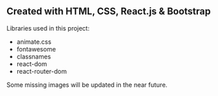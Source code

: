## Created with HTML, CSS, React.js & Bootstrap

Libraries used in this project:

* animate.css
* fontawesome
* classnames
* react-dom
* react-router-dom

Some missing images will be updated in the near future.
